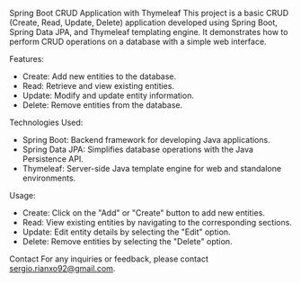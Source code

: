 Spring Boot CRUD Application with Thymeleaf
This project is a basic CRUD (Create, Read, Update, Delete) application developed using Spring Boot, Spring Data JPA, and Thymeleaf templating engine. 
It demonstrates how to perform CRUD operations on a database with a simple web interface.

Features:
- Create: Add new entities to the database.
- Read: Retrieve and view existing entities.
- Update: Modify and update entity information.
- Delete: Remove entities from the database.

Technologies Used:
- Spring Boot: Backend framework for developing Java applications.
- Spring Data JPA: Simplifies database operations with the Java Persistence API.
- Thymeleaf: Server-side Java template engine for web and standalone environments.

Usage:
- Create: Click on the "Add" or "Create" button to add new entities.
- Read: View existing entities by navigating to the corresponding sections.
- Update: Edit entity details by selecting the "Edit" option.
- Delete: Remove entities by selecting the "Delete" option.

Contact
For any inquiries or feedback, please contact sergio.rianxo92@gmail.com.

